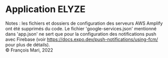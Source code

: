 # Application ELYZE

Notes : les fichiers et dossiers de configuration des serveurs AWS Amplify ont été supprimés du code.
Le fichier 'google-services.json' mentionné dans 'app.json' ne sert que pour la configuration des notifications push avec Firebase (voir https://docs.expo.dev/push-notifications/using-fcm/ pour plus de détails).
<br>
© François Mari, 2022
